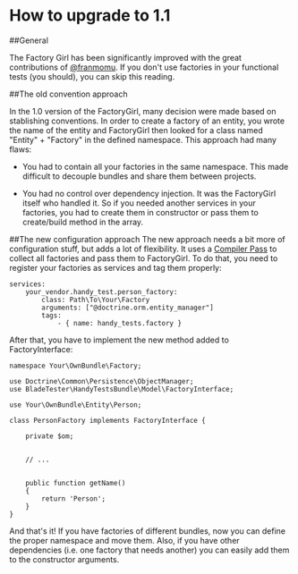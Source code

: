 How to upgrade to 1.1
=====================


##General

The Factory Girl has been significantly improved with the great contributions of [@franmomu][franmomu]. If you don't use factories in your functional tests (you should), you can skip this reading.


##The old convention approach

In the 1.0 version of the FactoryGirl, many decision were made based on stablishing conventions. In order to create a factory of an entity, you wrote the name of the entity and FactoryGirl then looked for a class named "Entity" + "Factory" in the defined namespace. This approach had many flaws:

- You had to contain all your factories in the same namespace. This made difficult to decouple bundles and share them between projects.

- You had no control over dependency injection. It was the FactoryGirl itself who handled it. So if you needed another services in your factories, you had to create them in constructor or pass them to create/build method in the array.


##The new configuration approach
The new approach needs a bit more of configuration stuff, but adds a lot of flexibility. It uses a [Compiler Pass][compiler_pass] to collect all factories and pass them to FactoryGirl. To do that, you need to register your factories as services and tag them properly:


    services:
        your_vendor.handy_test.person_factory:
            class: Path\To\Your\Factory
            arguments: ["@doctrine.orm.entity_manager"]
            tags:
                - { name: handy_tests.factory }


After that, you have to implement the new method added to FactoryInterface:


    namespace Your\OwnBundle\Factory;

    use Doctrine\Common\Persistence\ObjectManager;
    use BladeTester\HandyTestsBundle\Model\FactoryInterface;

    use Your\OwnBundle\Entity\Person;

    class PersonFactory implements FactoryInterface {

        private $om;


        // ...


        public function getName()
        {
            return 'Person';
        }
    }


And that's it! If you have factories of different bundles, now you can define the proper namespace and move them. Also, if you have other dependencies (i.e. one factory that needs another) you can easily add them to the constructor arguments.



[franmomu]: https://github.com/franmomu
[compiler_pass]: http://symfony.com/doc/current/cookbook/service_container/compiler_passes.html
